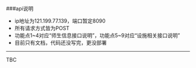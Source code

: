###api说明
- ip地址为121.199.77.139，端口暂定8090
- 所有请求方式皆为POST
- 功能点1\~4对应“师生信息接口说明”，功能点5\~9对应“设施相关接口说明”
- 目前只有文档，代码还没写完，更没部署

----------

TBC
